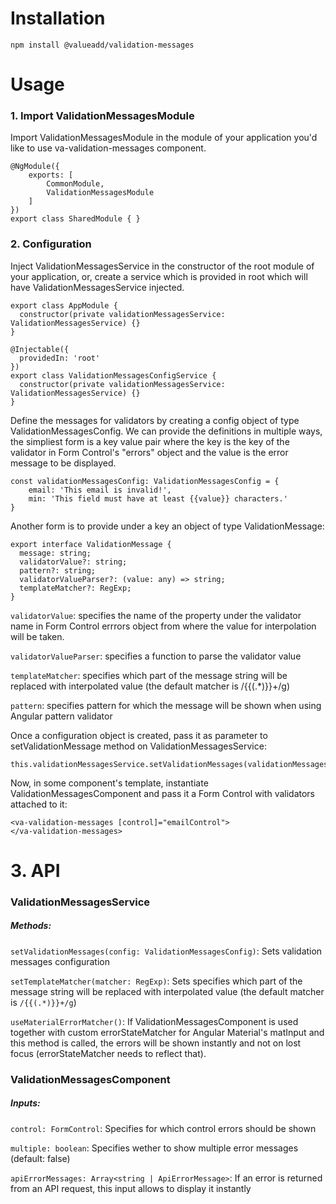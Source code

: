# Installation

`npm install @valueadd/validation-messages`

# Usage

### 1. Import ValidationMessagesModule

Import ValidationMessagesModule in the module of your application you'd like to use va-validation-messages component.

```
@NgModule({
    exports: [
        CommonModule,
        ValidationMessagesModule
    ]
})
export class SharedModule { }
```

### 2. Configuration

Inject ValidationMessagesService in the constructor of the root module of your application, or, create a service
which is provided in root which will have ValidationMessagesService injected.

```
export class AppModule {
  constructor(private validationMessagesService: ValidationMessagesService) {}
}
```

```
@Injectable({
  providedIn: 'root'
})
export class ValidationMessagesConfigService {
  constructor(private validationMessagesService: ValidationMessagesService) {}
}
```

Define the messages for validators by creating a config object of type ValidationMessagesConfig. We can provide the definitions in multiple ways, the simpliest form is a key value pair where the key is the key of the validator in Form Control's "errors" object and the value is the error message to be displayed.

```
const validationMessagesConfig: ValidationMessagesConfig = {
    email: 'This email is invalid!',
    min: 'This field must have at least {{value}} characters.'
}
```

Another form is to provide under a key an object of type ValidationMessage:

```
export interface ValidationMessage {
  message: string;
  validatorValue?: string;
  pattern?: string;
  validatorValueParser?: (value: any) => string;
  templateMatcher?: RegExp;
}
```

`validatorValue`: specifies the name of the property under the validator name in Form Control errrors object from where the value for interpolation will be taken.

`validatorValueParser`: specifies a function to parse the validator value

`templateMatcher`: specifies which part of the message string will be replaced with interpolated value (the default matcher is /{{(.*)}}+/g)

`pattern`: specifies pattern for which the message will be shown when using Angular pattern validator

Once a configuration object is created, pass it as parameter to setValidationMessage method on ValidationMessagesService:

```
this.validationMessagesService.setValidationMessages(validationMessagesConfig);
```

Now, in some component's template, instantiate ValidationMessagesComponent and pass it a Form Control with validators attached to it:

```
<va-validation-messages [control]="emailControl">
</va-validation-messages>
```

# 3. API

### ValidationMessagesService

##### Methods:

`setValidationMessages(config: ValidationMessagesConfig)`: Sets validation messages configuration

`setTemplateMatcher(matcher: RegExp)`: Sets specifies which part of the message string will be replaced with interpolated value (the default matcher is `/{{(.*)}}+/g`)

`useMaterialErrorMatcher()`: If ValidationMessagesComponent is used together with custom errorStateMatcher for Angular Material's matInput and this method is called, the errors will be shown instantly and not on lost focus (errorStateMatcher needs to reflect that).

### ValidationMessagesComponent

##### Inputs:

`control: FormControl`: Specifies for which control errors should be shown

`multiple: boolean`: Specifies wether to show multiple error messages (default: false)

`apiErrorMessages: Array<string | ApiErrorMessage>`: If an error is returned from an API request, this input allows to display it instantly
